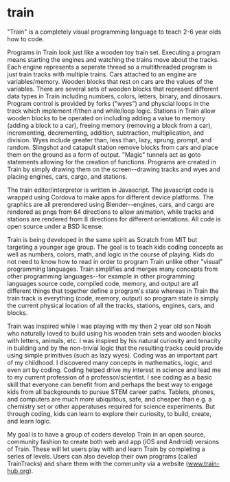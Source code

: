 # train
"Train" is a completely visual programming language to teach 2-6 year olds how to code.

Programs in Train look just like a wooden toy train set. Executing a program means starting the engines and watching the trains move about the tracks. Each engine represents a seperate thread so a multithreaded program is just train tracks with multiple trains. Cars attached to an engine are variables/memory. Wooden blocks that rest on cars are the values of the variables. There are several sets of wooden blocks that represent different data types in Train including numbers, colors, letters, binary, and dinosaurs. Program control is provided by forks ("wyes") and physcial loops in the track which implement if/then and while/loop logic. Stations in Train allow wooden blocks to be operated on including adding a value to memory (adding a block to a car), freeing memory (removing a block from a car), incrementing, decrementing, addition, subtraction, multiplication, and division. Wyes include greater than, less than, lazy, sprung, prompt, and random. Slingshot and catapult station remove blocks from cars and place them on the ground as a form of output. "Magic" tunnels act as goto statements allowing for the creation of functions. Programs are created in Train by simply drawing them on the screen--drawing tracks and wyes and placing engines, cars, cargo, and stations.

The train editor/interpretor is written in Javascript. The javascript code is wrapped using Cordova to make apps for different device platforms. The graphics are all prerendered using Blender--engines, cars, and cargo are rendered as pngs from 64 directions to allow animation, while tracks and stations are rendered from 8 directions for different orientations. All code is open source under a BSD license.

Train is being developed in the same spirit as Scratch from MIT but targeting a younger age group. The goal is to teach kids coding concepts as well as numbers, colors, math, and logic in the course of playing. Kids do not need to know how to read in order to program Train unlike other "visual" programming languages. Train simplifies and merges many concepts from other programming languages--for example in other programming languages source code, compiled code, memory, and output are all different things that together define a program's state whereas in Train the train track is everything (code, memory, output) so program state is simply the current physical location of all the tracks, stations, engines, cars, and blocks.

Train was inspired while I was playing with my then 2 year old son Noah who naturally loved to build using his wooden train sets and wooden blocks with letters, animals, etc. I was inspired by his natural curiosity and tenacity in building and by the non-trivial logic that the resulting tracks could provide using simple primitives (such as lazy wyes). Coding was an important part of my childhood. I discovered many concepts in mathematics, logic, and even art by coding. Coding helped drive my interest in science and lead me to my current profession of a professor/scientist. I see coding as a basic skill that everyone can benefit from and perhaps the best way to engage kids from all backgrounds to pursue STEM career paths. Tablets, phones, and computers are much more ubiquitous, safe, and cheaper than e.g. a chemistry set or other apperatuses required for science experiments. But through coding, kids can learn to explore their curiosity, to build, create, and learn logic.

My goal is to have a group of coders develop Train in an open source, community fashion to create both web and app (iOS and Android) versions of Train. These will let users play with and learn Train by completing a series of levels. Users can also develop their own programs (called TrainTracks) and share them with the community via a website (www.train-hub.org). 

